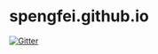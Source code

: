 # spengfei.github.io

[![Gitter](https://badges.gitter.im/Join%20Chat.svg)](https://gitter.im/spengfei/spengfei.github.io?utm_source=badge&utm_medium=badge&utm_campaign=pr-badge&utm_content=badge)